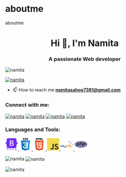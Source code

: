 # aboutme
aboutme


<h1 align="center">Hi 👋, I'm Namita</h1>
<h3 align="center">A passionate Web developer</h3>

<p align="left"> <img src="https://komarev.com/ghpvc/?username=namita&label=Profile%20views&color=0e75b6&style=flat" alt="namita" /> </p>

<p align="left"> <a href="https://twitter.com/namita" target="blank"><img src="https://img.shields.io/twitter/follow/namita?logo=twitter&style=for-the-badge" alt="namita" /></a> </p>

- 📫 How to reach me **namitasahoo7381@gmail.com**

<h3 align="left">Connect with me:</h3>
<p align="left">
<a href="https://twitter.com/namita" target="blank"><img align="center" src="https://raw.githubusercontent.com/rahuldkjain/github-profile-readme-generator/master/src/images/icons/Social/twitter.svg" alt="namita" height="30" width="40" /></a>
<a href="https://linkedin.com/in/namita" target="blank"><img align="center" src="https://raw.githubusercontent.com/rahuldkjain/github-profile-readme-generator/master/src/images/icons/Social/linked-in-alt.svg" alt="namita" height="30" width="40" /></a>
<a href="https://fb.com/namita" target="blank"><img align="center" src="https://raw.githubusercontent.com/rahuldkjain/github-profile-readme-generator/master/src/images/icons/Social/facebook.svg" alt="namita" height="30" width="40" /></a>
<a href="https://instagram.com/namita" target="blank"><img align="center" src="https://raw.githubusercontent.com/rahuldkjain/github-profile-readme-generator/master/src/images/icons/Social/instagram.svg" alt="namita" height="30" width="40" /></a>
</p>

<h3 align="left">Languages and Tools:</h3>
<p align="left"> <a href="https://getbootstrap.com" target="_blank" rel="noreferrer"> <img src="https://raw.githubusercontent.com/devicons/devicon/master/icons/bootstrap/bootstrap-plain-wordmark.svg" alt="bootstrap" width="40" height="40"/> </a> <a href="https://www.w3schools.com/css/" target="_blank" rel="noreferrer"> <img src="https://raw.githubusercontent.com/devicons/devicon/master/icons/css3/css3-original-wordmark.svg" alt="css3" width="40" height="40"/> </a> <a href="https://www.w3.org/html/" target="_blank" rel="noreferrer"> <img src="https://raw.githubusercontent.com/devicons/devicon/master/icons/html5/html5-original-wordmark.svg" alt="html5" width="40" height="40"/> </a> <a href="https://developer.mozilla.org/en-US/docs/Web/JavaScript" target="_blank" rel="noreferrer"> <img src="https://raw.githubusercontent.com/devicons/devicon/master/icons/javascript/javascript-original.svg" alt="javascript" width="40" height="40"/> </a> <a href="https://www.mysql.com/" target="_blank" rel="noreferrer"> <img src="https://raw.githubusercontent.com/devicons/devicon/master/icons/mysql/mysql-original-wordmark.svg" alt="mysql" width="40" height="40"/> </a> <a href="https://www.php.net" target="_blank" rel="noreferrer"> <img src="https://raw.githubusercontent.com/devicons/devicon/master/icons/php/php-original.svg" alt="php" width="40" height="40"/> </a> </p>

<p><img align="left" src="https://github-readme-stats.vercel.app/api/top-langs?username=namita&show_icons=true&locale=en&layout=compact" alt="namita" /></p>

<p>&nbsp;<img align="center" src="https://github-readme-stats.vercel.app/api?username=namita&show_icons=true&locale=en" alt="namita" /></p>

<p><img align="center" src="https://github-readme-streak-stats.herokuapp.com/?user=namita&" alt="namita" /></p>

